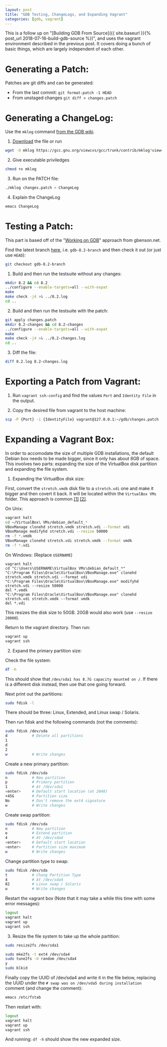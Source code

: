 ```yaml
---
layout: post
title: "GDB Testing, ChangeLogs, and Expanding Vagrant"
categories: [gdb, vagrant]
---
```


This is a follow up on "[Building GDB From Source]({{ site.baseurl }}{% post_url 2018-07-16-build-gdb-source %})", and uses the
vagrant environment described in the previous post. It covers doing
a bunch of basic things, which are largely independent of each other.

# Generating a Patch:

Patches are git diffs and can be generated:

* From the last commit: `git format-patch -1 HEAD`
* From unstaged changes `git diff > changes.patch`

# Generating a ChangeLog:

Use the `mklog` command [from the GDB wiki](https://sourceware.org/gdb/wiki/ContributionChecklist#Properly_Formatted_GNU_ChangeLog).

1) [Download](https://gcc.gnu.org/viewcvs/gcc/trunk/contrib/mklog?view=co) the file or run

``` bash
wget -O mklog https://gcc.gnu.org/viewcvs/gcc/trunk/contrib/mklog?view=co
```

2) Give executable priviledges

``` bash
chmod +x mklog
```

3) Run on the PATCH file:

``` bash
./mklog changes.patch > ChangeLog
```

4) Explain the ChangeLog

``` bash
emacs ChangeLog
```

# Testing a Patch:

This part is based off of the "[Working on GDB](https://gbenson.net/?p=292)" approach from gbenson.net.

Find the latest branch [here](https://www.gnu.org/software/gdb/news/), i.e. `gdb-8.2-branch` and then check it out (or just use `HEAD`):

``` bash
git checkout gdb-8.2-branch
```

1) Build and then run the testsuite without any changes:

``` bash
mkdir 8.2 && cd 8.2
../configure --enable-targets=all --with-expat
make
make check -j4 >& ../8.2.log
cd ..
```

2) Build and then run the testsuite with the patch:

``` bash
git apply changes.patch
mkdir 8.2-changes && cd 8.2-changes
../configure --enable-targets=all --with-expat
make
make check -j4 >& ../8.2-changes.log
cd ..
```

3) Diff the file:

``` bash
diff 8.2.log 8.2-changes.log
```

# Exporting a Patch from Vagrant:

1) Run `vagrant ssh-config` and find the values `Port` and `Identity File` in the output.

2) Copy the desired file from vagrant to the host machine:

``` bash
scp -P {Port} -i {IdentityFile} vagrant@127.0.0.1:~/gdb/changes.patch .
```

# Expanding a Vagrant Box:

In order to accomodate the size of multiple GDB installations, the
default Debian box needs to be made bigger, since it only has about
8GB of space. This involves two parts: expanding the size of the
VirtualBox disk partition and expanding the file system.

1) Expanding the VirtualBox disk size:

First, convert the `stretch.vmdk` disk file to a `stretch.vdi` one and
make it bigger and then covert it back. It will be located within the
`VirtualBox VMs` folder. This approach is common [[1]](https://www.jeffgeerling.com/blogs/jeff-geerling/resizing-virtualbox-disk-image) [[2]](https://stackoverflow.com/questions/11659005/how-to-resize-a-virtualbox-vmdk-file).

On Unix:
``` bash
vagrant halt
cd ~/VirtualBox\ VMs/debian_default_*
VBoxManage clonehd stretch.vmdk stretch.vdi --format vdi
VBoxManage modifyhd stretch.vdi --resize 50000
rm -f *.vmdk
VBoxManage clonehd stretch.vdi stretch.vmdk --format vmdk
rm -f *.vdi
```

On Windows: (Replace `USERNAME`)
```
vagrant halt
cd "C:\Users\USERNAME\VirtualBox VMs\debian_default_*"
"C:\Program Files\Oracle\VirtualBox\VBoxManage.exe" clonehd stretch.vmdk stretch.vdi --format vdi
"C:\Program Files\Oracle\VirtualBox\VBoxManage.exe" modifyhd stretch.vdi --resize 50000
del *.vmdk
"C:\Program Files\Oracle\VirtualBox\VBoxManage.exe" clonehd stretch.vdi stretch.vmdk --format vmdk
del *.vdi
```

This resizes the disk size to 50GB. 20GB would also work (use `--resize 20000`).

Return to the vagrant directory. Then run:

``` bash
vagrant up
vagrant ssh
```

2) Expand the primary partition size:

Check the file system:

``` bash
df -h
```

This should show that `/dev/sda1 has 8.7G capacity mounted on /`. If
there is a different disk instead, then use that one going forward.


Next print out the partitions:

``` bash
sudo fdisk -l
```

There should be three: Linux, Extended, and Linux swap / Solaris.

Then run fdisk and the following commands (not the comments):

``` bash
sudo fdisk /dev/sda
d           # Delete all partitions
1
d
2
w           # Write changes
```

Create a new primary partition:

``` bash
sudo fdisk /dev/sda
n           # New partition
p           # Primary partition
1           # At /dev/sda1
<enter>     # Default start location (at 2048)
+45G        # Partition size
No          # Don't remove the ext4 signature
w           # Write changes
```

Create swap partition:

``` bash
sudo fdisk /dev/sda
n           # New partition
e           # Extend partition
4           # At /dev/sda4
<enter>     # Default start location
<enter>     # Partition size maximum
w           # Write changes
```

Change partition type to swap:

``` bash
sudo fdisk /dev/sda
t           # Chang Partition Type
4           # At /dev/sda4
82          # Linux swap / Solaris
w           # Write changes
```

Restart the vagrant box (Note that it may take a while this time with
some error messages):

``` bash
logout
vagrant halt
vagrant up
vagrant ssh
```

3) Resize the file system to take up the whole partition:

``` bash
sudo resize2fs /dev/sda1
```

``` bash
sudo mke2fs -t ext4 /dev/sda4
sudo tune2fs -U random /dev/sda4
y
sudo blkid
```

Finally copy the UUID of /dev/sda4 and write it in the file below,
replacing the UUID under the `# swap was on /dev/vda5 during installation`
comment (and change the comment):

``` bash
emacs /etc/fstab
```

Then restart with:

``` bash
logout
vagrant halt
vagrant up
vagrant ssh
```

And running: `df -h` should show the new expanded size.
